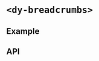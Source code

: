 # `<dy-breadcrumbs>`

## Example

<gbp-example
  name="dy-breadcrumbs"
  props='{"list": [{"title": "Level 1"}, {"title": "Level 2"}]}'
  src="https://esm.sh/duoyun-ui/elements/breadcrumbs"></gbp-example>

## API

<gbp-api src="/src/elements/breadcrumbs.ts"></gbp-api>
